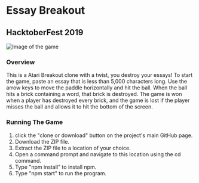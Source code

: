 # Essay Breakout
## HacktoberFest 2019
![Image of the game](https://ibin.co/w800/4z5SpRC4aamL.jpg)
### Overview
This is a Atari Breakout clone with a twist, you destroy your essays! To start the game, paste an essay that is less than 5,000 characters long. Use the arrow keys to move the paddle horizontally and hit the ball. When the ball hits a brick containing a word, that brick is destroyed. The game is won when a player has destroyed every brick, and the game is lost if the player misses the ball and allows it to hit the bottom of the screen.

### Running The Game
1. click the "clone or download" button on the project's main GitHub page.
2. Download the ZIP file.
3. Extract the ZIP file to a location of your choice.
4. Open a command prompt and navigate to this location using the cd command.
5. Type "npm install" to install npm.
6. Type "npm start" to run the program. 
